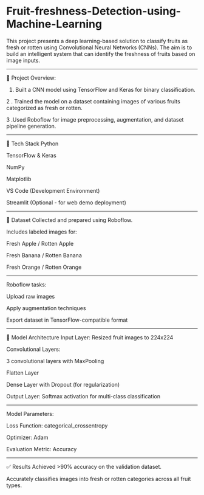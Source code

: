 # Fruit-freshness-Detection-using-Machine-Learning
This project presents a deep learning-based solution to classify fruits as fresh or rotten using Convolutional Neural Networks (CNNs). The aim is to build an intelligent system that can identify the freshness of fruits based on image inputs.
<hr>

📌 Project Overview:

1. Built a CNN model using TensorFlow and Keras for binary classification.

2 . Trained the model on a dataset containing images of various fruits categorized as fresh or rotten.

3  .Used Roboflow for image preprocessing, augmentation, and dataset pipeline generation.
<hr>

🧠 Tech Stack
Python

TensorFlow & Keras

NumPy

Matplotlib

VS Code (Development Environment)

Streamlit (Optional - for web demo deployment)
<hr>

📂 Dataset
Collected and prepared using Roboflow.

Includes labeled images for:

Fresh Apple  / Rotten Apple

Fresh Banana  / Rotten Banana 

Fresh Orange  / Rotten Orange 
<hr>

Roboflow tasks:

Upload raw images

Apply augmentation techniques

Export dataset in TensorFlow-compatible format
<hr>

🧪 Model Architecture
Input Layer: Resized fruit images to 224x224

Convolutional Layers:

3 convolutional layers with MaxPooling

Flatten Layer

Dense Layer with Dropout (for regularization)

Output Layer: Softmax activation for multi-class classification
<hr>

Model Parameters:

Loss Function: categorical_crossentropy

Optimizer: Adam

Evaluation Metric: Accuracy
<hr>

✅ Results
Achieved >90% accuracy on the validation dataset.

Accurately classifies images into fresh or rotten categories across all fruit types.

